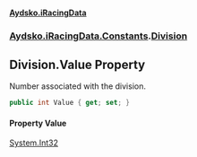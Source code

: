 #### [Aydsko.iRacingData](index.md 'index')
### [Aydsko.iRacingData.Constants](index.md#Aydsko.iRacingData.Constants 'Aydsko.iRacingData.Constants').[Division](Division.md 'Aydsko.iRacingData.Constants.Division')

## Division.Value Property

Number associated with the division.

```csharp
public int Value { get; set; }
```

#### Property Value
[System.Int32](https://docs.microsoft.com/en-us/dotnet/api/System.Int32 'System.Int32')